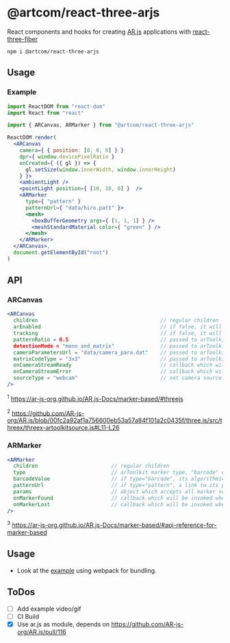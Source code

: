 # @artcom/react-three-arjs

React components and hooks for creating [AR.js](https://github.com/AR-js-org/AR.js) applications with [react-three-fiber](https://github.com/pmndrs/react-three-fiber)


```
npm i @artcom/react-three-arjs
```

## Usage

### Example
```jsx
import ReactDOM from "react-dom"
import React from "react"

import { ARCanvas, ARMarker } from "@artcom/react-three-arjs"

ReactDOM.render(
  <ARCanvas
    camera={ { position: [0, 0, 0] } }
    dpr={ window.devicePixelRatio }
    onCreated={ ({ gl }) => {
      gl.setSize(window.innerWidth, window.innerHeight)
    } }>
    <ambientLight />
    <pointLight position={ [10, 10, 0] }  />
    <ARMarker
      type={ "pattern" }
      patternUrl={ "data/hiro.patt" }>
      <mesh>
        <boxBufferGeometry args={ [1, 1, 1] } />
        <meshStandardMaterial color={ "green" } />
      </mesh>
    </ARMarker>
  </ARCanvas>,
  document.getElementById("root")
)

```

## API

### ARCanvas

```jsx
<ARCanvas
  children                                        // regular children
  arEnabled                                       // if false, it will render children into <Canvas /> without AR context
  tracking                                        // if false, it will stop tracking
  patternRatio = 0.5                              // passed to arToolkit context ¹
  detectionMode = "mono_and_matrix"               // passed to arToolkit context ¹
  cameraParametersUrl = "data/camera_para.dat"    // passed to arToolkit context ¹
  matrixCodeType = "3x3"                          // passed to arToolkit context ¹
  onCameraStreamReady                             // callback which will be invoked when camera stream starts
  onCameraStreamError                             // callback which will be invoked when camera stream fails, e.g.: permissions
  sourceType = "webcam"                           // set camera source type, see ar.js code ²
/>
```

<sup>1</sup> https://ar-js-org.github.io/AR.js-Docs/marker-based/#threejs

<sup>2</sup> https://github.com/AR-js-org/AR.js/blob/00fc2a92af1a756600eb53a57a84f101a2c0435f/three.js/src/threex/threex-artoolkitsource.js#L11-L26

### ARMarker

```jsx
<ARMarker
  children                        // regular children
  type                            // arToolkit marker type, "barcode" or "pattern"
  barcodeValue                    // if type="barcode", its algorithmic value
  patternUrl                      // if type="pattern", a link to its pattern file
  params                          // object which accepts all marker settings ³, e.g. params = {{ smooth: true }}
  onMarkerFound                   // callback which will be invoked when marker has been found
  onMarkerLost                    // callback which will be invoked when previously found marker has been lost
/>
```

<sup>3</sup> https://ar-js-org.github.io/AR.js-Docs/marker-based/#api-reference-for-marker-based

## Usage
- Look at the [example](./example) using webpack for bundling.

## ToDos
- [ ] Add example video/gif
- [ ] CI Build
- [x] Use ar.js as module, depends on https://github.com/AR-js-org/AR.js/pull/116
